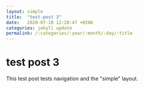 ```yaml
---
layout: simple
title:  "test-post 3"
date:   2020-07-10 12:28:47 +0200
categories: jekyll update
permalink: /:categories/:year/:month/:day/:title
---
```


# test post 3

This test post tests navigation and the "simple" layout.
